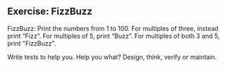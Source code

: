 ## Exercise: FizzBuzz

FizzBuzz: Print the numbers from 1 to 100. For multiples of three, instead print “Fizz”. For multiples of 5, print “Buzz”. For multiples of both 3 and 5, print "FizzBuzz".

Write tests to help you. Help you what? Design, think, verify or maintain.
